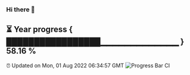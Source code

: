 ### Hi there 👋
⏳ Year progress { █████████████████▁▁▁▁▁▁▁▁▁▁▁▁▁ } 58.16 %
---
⏰ Updated on Mon, 01 Aug 2022 06:34:57 GMT
![Progress Bar CI](https://github.com/liununu/liununu/workflows/Progress%20Bar%20CI/badge.svg)
